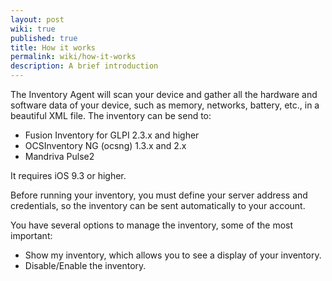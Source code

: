 ```yaml
---
layout: post
wiki: true
published: true
title: How it works
permalink: wiki/how-it-works
description: A brief introduction
---
```


The Inventory Agent will scan your device and gather all the hardware and software data of your device, such as memory, networks, battery, etc., in a beautiful XML file. The inventory can be send to:

- Fusion Inventory for GLPI 2.3.x and higher
- OCSInventory NG (ocsng) 1.3.x and 2.x
- Mandriva Pulse2

It requires iOS 9.3 or higher.

Before running your inventory, you must define your server address and credentials, so the inventory can be sent automatically to your account. 

You have several options to manage the inventory, some of the most important:

- Show my inventory, which allows you to see a display of your inventory.
- Disable/Enable the inventory.